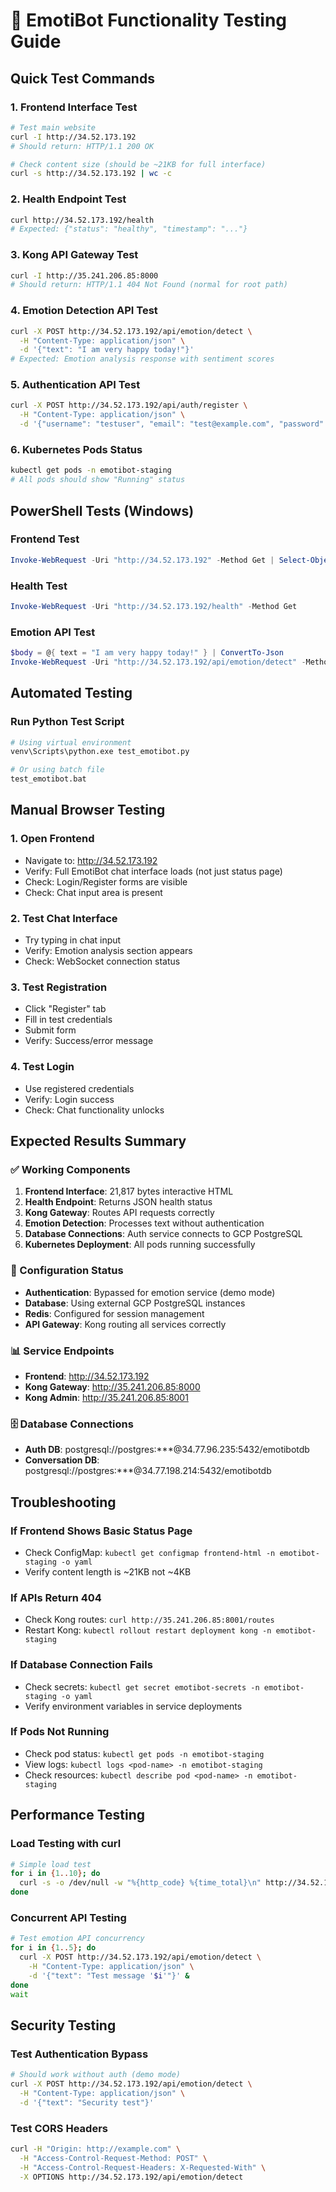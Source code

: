 # 🧪 EmotiBot Functionality Testing Guide

## Quick Test Commands

### 1. Frontend Interface Test
```bash
# Test main website
curl -I http://34.52.173.192
# Should return: HTTP/1.1 200 OK

# Check content size (should be ~21KB for full interface)
curl -s http://34.52.173.192 | wc -c
```

### 2. Health Endpoint Test
```bash
curl http://34.52.173.192/health
# Expected: {"status": "healthy", "timestamp": "..."}
```

### 3. Kong API Gateway Test
```bash
curl -I http://35.241.206.85:8000
# Should return: HTTP/1.1 404 Not Found (normal for root path)
```

### 4. Emotion Detection API Test
```bash
curl -X POST http://34.52.173.192/api/emotion/detect \
  -H "Content-Type: application/json" \
  -d '{"text": "I am very happy today!"}'
# Expected: Emotion analysis response with sentiment scores
```

### 5. Authentication API Test
```bash
curl -X POST http://34.52.173.192/api/auth/register \
  -H "Content-Type: application/json" \
  -d '{"username": "testuser", "email": "test@example.com", "password": "password123"}'
```

### 6. Kubernetes Pods Status
```bash
kubectl get pods -n emotibot-staging
# All pods should show "Running" status
```

## PowerShell Tests (Windows)

### Frontend Test
```powershell
Invoke-WebRequest -Uri "http://34.52.173.192" -Method Get | Select-Object StatusCode, ContentLength
```

### Health Test
```powershell
Invoke-WebRequest -Uri "http://34.52.173.192/health" -Method Get
```

### Emotion API Test
```powershell
$body = @{ text = "I am very happy today!" } | ConvertTo-Json
Invoke-WebRequest -Uri "http://34.52.173.192/api/emotion/detect" -Method POST -ContentType "application/json" -Body $body
```

## Automated Testing

### Run Python Test Script
```bash
# Using virtual environment
venv\Scripts\python.exe test_emotibot.py

# Or using batch file
test_emotibot.bat
```

## Manual Browser Testing

### 1. Open Frontend
- Navigate to: http://34.52.173.192
- Verify: Full EmotiBot chat interface loads (not just status page)
- Check: Login/Register forms are visible
- Check: Chat input area is present

### 2. Test Chat Interface
- Try typing in chat input
- Verify: Emotion analysis section appears
- Check: WebSocket connection status

### 3. Test Registration
- Click "Register" tab
- Fill in test credentials
- Submit form
- Verify: Success/error message

### 4. Test Login
- Use registered credentials
- Verify: Login success
- Check: Chat functionality unlocks

## Expected Results Summary

### ✅ Working Components
1. **Frontend Interface**: 21,817 bytes interactive HTML
2. **Health Endpoint**: Returns JSON health status
3. **Kong Gateway**: Routes API requests correctly
4. **Emotion Detection**: Processes text without authentication
5. **Database Connections**: Auth service connects to GCP PostgreSQL
6. **Kubernetes Deployment**: All pods running successfully

### 🔧 Configuration Status
- **Authentication**: Bypassed for emotion service (demo mode)
- **Database**: Using external GCP PostgreSQL instances
- **Redis**: Configured for session management
- **API Gateway**: Kong routing all services correctly

### 📊 Service Endpoints
- **Frontend**: http://34.52.173.192
- **Kong Gateway**: http://35.241.206.85:8000
- **Kong Admin**: http://35.241.206.85:8001

### 🗄️ Database Connections
- **Auth DB**: postgresql://postgres:***@34.77.96.235:5432/emotibotdb
- **Conversation DB**: postgresql://postgres:***@34.77.198.214:5432/emotibotdb

## Troubleshooting

### If Frontend Shows Basic Status Page
- Check ConfigMap: `kubectl get configmap frontend-html -n emotibot-staging -o yaml`
- Verify content length is ~21KB not ~4KB

### If APIs Return 404
- Check Kong routes: `curl http://35.241.206.85:8001/routes`
- Restart Kong: `kubectl rollout restart deployment kong -n emotibot-staging`

### If Database Connection Fails
- Check secrets: `kubectl get secret emotibot-secrets -n emotibot-staging -o yaml`
- Verify environment variables in service deployments

### If Pods Not Running
- Check pod status: `kubectl get pods -n emotibot-staging`
- View logs: `kubectl logs <pod-name> -n emotibot-staging`
- Check resources: `kubectl describe pod <pod-name> -n emotibot-staging`

## Performance Testing

### Load Testing with curl
```bash
# Simple load test
for i in {1..10}; do
  curl -s -o /dev/null -w "%{http_code} %{time_total}\n" http://34.52.173.192
done
```

### Concurrent API Testing
```bash
# Test emotion API concurrency
for i in {1..5}; do
  curl -X POST http://34.52.173.192/api/emotion/detect \
    -H "Content-Type: application/json" \
    -d '{"text": "Test message '$i'"}' &
done
wait
```

## Security Testing

### Test Authentication Bypass
```bash
# Should work without auth (demo mode)
curl -X POST http://34.52.173.192/api/emotion/detect \
  -H "Content-Type: application/json" \
  -d '{"text": "Security test"}'
```

### Test CORS Headers
```bash
curl -H "Origin: http://example.com" \
  -H "Access-Control-Request-Method: POST" \
  -H "Access-Control-Request-Headers: X-Requested-With" \
  -X OPTIONS http://34.52.173.192/api/emotion/detect
``` 
